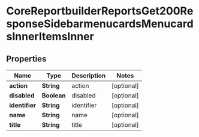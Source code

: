 

# CoreReportbuilderReportsGet200ResponseSidebarmenucardsMenucardsInnerItemsInner


## Properties

| Name | Type | Description | Notes |
|------------ | ------------- | ------------- | -------------|
|**action** | **String** | action |  [optional] |
|**disabled** | **Boolean** | disabled |  [optional] |
|**identifier** | **String** | identifier |  [optional] |
|**name** | **String** | name |  [optional] |
|**title** | **String** | title |  [optional] |



